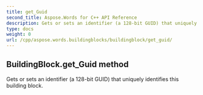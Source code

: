 ```yaml
---
title: get_Guid
second_title: Aspose.Words for C++ API Reference
description: Gets or sets an identifier (a 128-bit GUID) that uniquely identifies this building block. 
type: docs
weight: 0
url: /cpp/aspose.words.buildingblocks/buildingblock/get_guid/
---
```

## BuildingBlock.get_Guid method


Gets or sets an identifier (a 128-bit GUID) that uniquely identifies this building block.

